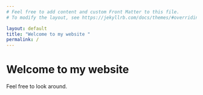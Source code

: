 ```yaml
---
# Feel free to add content and custom Front Matter to this file.
# To modify the layout, see https://jekyllrb.com/docs/themes/#overriding-theme-defaults

layout: default
title: "Welcome to my website "
permalink: /
---
```


# Welcome to my website
Feel free to look around. 
